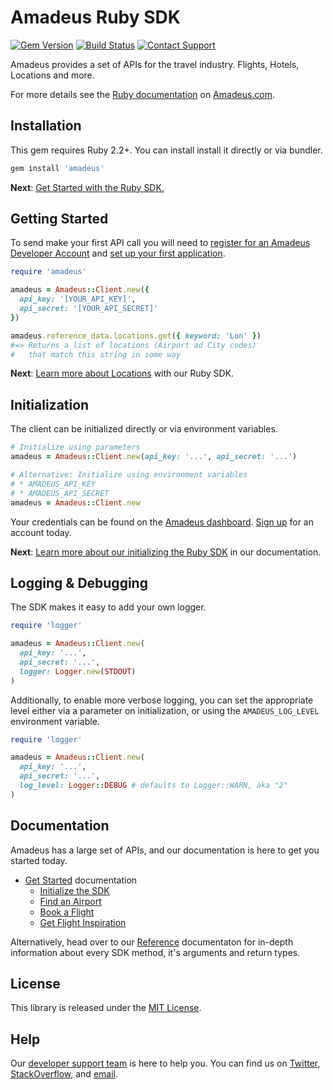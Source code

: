 # Amadeus Ruby SDK

[![Gem Version](https://badge.fury.io/rb/amadeus.svg)](https://badge.fury.io/rb/amadeus)
[![Build Status](http://img.shields.io/travis/twilio/twilio-ruby.svg)][travis]
[![Contact Support](https://img.shields.io/badge/contact-support-blue.svg)][support]

Amadeus provides a set of APIs for the travel industry. Flights, Hotels, Locations and more.

For more details see the [Ruby documentation](https://developer.amadeus.com/docs/ruby) on [Amadeus.com](https://developer.amadeus.com).

## Installation

This gem requires Ruby 2.2+. You can install install it directly or via bundler.

```ruby
gem install 'amadeus'
```

__Next__: [Get Started with the Ruby SDK.](https://developer.amadeus.com/docs/ruby/get_started/initialize)

## Getting Started

To send make your first API call you will need to [register for an Amadeus Developer Account](https://developer.amadeus.com/register) and [set up your first application](https://dashboard.developer.amadeus.com/applications).

```ruby
require 'amadeus'

amadeus = Amadeus::Client.new({
  api_key: '[YOUR_API_KEY]',
  api_secret: '[YOUR_API_SECRET]'
})

amadeus.reference_data.locations.get({ keyword: 'Lon' })
#=> Returns a list of locations (Airport ad City codes)
#   that match this string in some way
```

__Next__: [Learn more about Locations](https://developer.amadeus.com/docs/ruby/get_started/locations) with our Ruby SDK.

## Initialization

The client can be initialized directly or via environment variables.

```ruby
# Initialize using parameters
amadeus = Amadeus::Client.new(api_key: '...', api_secret: '...')

# Alternative: Initialize using environment variables
# * AMADEUS_API_KEY
# * AMADEUS_API_SECRET
amadeus = Amadeus::Client.new
```

Your credentials can be found on the [Amadeus dashboard](https://dashboard.developer.amadeus.com/api_keys). [Sign up](https://developer.amadeus.com/register) for an account today.

__Next__: [Learn more about our initializing the Ruby SDK](https://developer.amadeus.com/docs/ruby/get_started_initialize) in our documentation.

## Logging & Debugging

The SDK makes it easy to add your own logger.

```ruby
require 'logger'

amadeus = Amadeus::Client.new(
  api_key: '...',
  api_secret: '...',
  logger: Logger.new(STDOUT)
)
```

Additionally, to enable more verbose logging, you can set the appropriate level either via a parameter on initialization, or using the `AMADEUS_LOG_LEVEL` environment variable.

```ruby
require 'logger'

amadeus = Amadeus::Client.new(
  api_key: '...',
  api_secret: '...',
  log_level: Logger::DEBUG # defaults to Logger::WARN, aka "2"
)
```

## Documentation

Amadeus has a large set of APIs, and our documentation is here to get you started today.

* [Get Started](https://developer.amadeus.com/docs/ruby/get_started) documentation
  * [Initialize the SDK](https://developer.amadeus.com/docs/ruby/get_started/initialize)
  * [Find an Airport](https://developer.amadeus.com/docs/ruby/get_started/find_an_airport)
  * [Book a Flight](https://developer.amadeus.com/docs/ruby/get_started/book_a_flight)
  * [Get Flight Inspiration](https://developer.amadeus.com/docs/ruby/get_started/get_flight_inspiration)

Alternatively, head over to our [Reference](https://developer.amadeus.com/docs/ruby/reference) documentaton for in-depth information about every SDK method, it's arguments and return types.

## License

This library is released under the [MIT License](LICENSE).

## Help

Our [developer support team](https://developer.amadeus.com/developers) is here to help you. You can find us on [Twitter](#), [StackOverflow](#), and [email](#).

[gem]: https://rubygems.org/gems/twilio-ruby
[travis]: http://travis-ci.org/twilio/twilio-ruby
[support]: http://developer.amadeus.com/support
